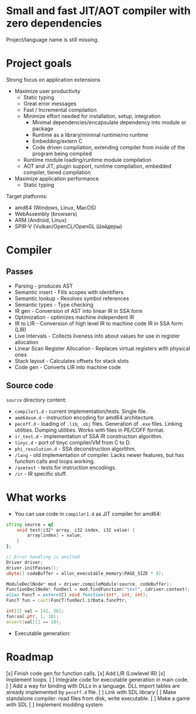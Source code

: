 # Small and fast JIT/AOT compiler with zero dependencies

Project/language name is still missing.

# Project goals

Strong focus on application extensions
- Maximize user productivity
    - Static typing
    - Great error messages
    - Fast / Incremental compilation
    - Minimize effort needed for installation, setup, integration
        - Minimal dependencies/encapsulate dependency into module or package
        - Runtime as a library/minimal runtime/no runtime
        - Embedding/extern C
        - Code driven compilation, extending compiler from inside of the program being compiled
    - Runtime module loading/runtime module compilation
    - AOT and JIT, plugin support, runtime compilation, embedded compiler, tiered compilation
- Maximize application performance
    - Static typing

Target platforms:
- amd64 (Windows, Linux, MacOS)
- WebAssembly (browsers)
- ARM (Android, Linux)
- SPIR-V (Vulkan/OpenCL/OpenGL Шейдеры)


# Compiler

## Passes

* Parsing - produces AST
* Semantic insert - Fills scopes with identifiers
* Semantic lookup - Resolves symbol references
* Semantic types - Type checking
* IR gen - Conversion of AST into linear IR in SSA form
* Optimization - optimizes machine independent IR
* IR to LIR - Conversion of high level IR to machine code IR in SSA form (LIR)
* Live intervals - Collects liveness info about values for use in register allocation
* Linear Scan Register Allocation - Replaces virtual registers with physical ones
* Stack layout - Calculates offsets for stack slots
* Code gen - Converts LIR into machine code


## Source code

`source` directory content:

* `compiler1.d` - current implementation/tests. Single file.
* `amd64asm.d` - instruction encoding for amd64 architecture.
* `pecoff.d` - loading of `.lib`, `.obj` files. Generation of `.exe` files. Linking utilities. Dumping utilities. Works with files in PE/COFF format.
* `ir_test.d` - implementation of SSA IR construction algorithm.
* `tinyc.d` - port of tinyc compiler/VM from C to D.
* `phi_resolution.d` - SSA deconstruction algorithm.
* `/lang` - old implementation of compiler. Lacks newer features, but has function calls and loops working.
* `/asmtest` - tests for instruction encodings.
* `/ir` - IR specific stuff.


# What works

- You can use code in `compiler1.d` as JIT compiler for amd64:
```D
string source = q{
    void test(i32* array, i32 index, i32 value) {
        array[index] = value;
    }
};

// Error handling is omitted
Driver driver;
driver.initPasses();
ubyte[] codeBuffer = alloc_executable_memory(PAGE_SIZE * 8);

ModuleDeclNode* mod = driver.compileModule(source, codeBuffer);
FunctionDeclNode* funDecl = mod.findFunction("test", &driver.context);
alias FuncT = extern(C) void function(int*, int, int);
FuncT fun = cast(FuncT)funDecl.irData.funcPtr;

int[2] val = [42, 56];
fun(val.ptr, 1, 10);
assert(val[1] == 10);
```

- Executable generation:


# Roadmap

[x] Finish code gen for function calls.
[x] Add LIR (Lowlevel IR)
[x] Implement loops.
[ ] Integrate code for executable generation in main code.
[ ] Add a way for binding with DLLs in a language. DLL import tables are already implemented by `pecoff.d` file.
[ ] Link with SDL library
[ ] Make standalone compiler: read files from disk, write executable.
[ ] Make a game with SDL
[ ] Implement modding system